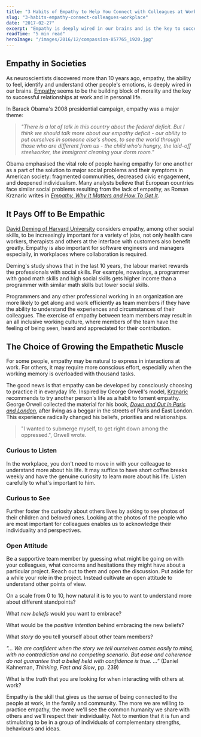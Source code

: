 ```yaml
---
title: "3 Habits of Empathy to Help You Connect with Colleagues at Workplace"
slug: "3-habits-empathy-connect-colleagues-workplace"
date: "2017-02-27"
excerpt: "Empathy is deeply wired in our brains and is the key to successful workplace relationships. Learn three practical habits to develop your empathetic muscle and create more inclusive working cultures."
readTime: "5 min read"
heroImage: "/images/2016/12/compassion-857765_1920.jpg"
---
```


## Empathy in Societies

As neuroscientists discovered more than 10 years ago, empathy, the ability to feel, identify and understand other people's emotions, is deeply wired in our brains. [Empathy](http://greatergood.berkeley.edu/topic/empathy/definition) seems to be the building block of morality and the key to successful relationships at work and in personal life.

In Barack Obama's 2008 presidential campaign, empathy was a major theme:

> *"There is a lot of talk in this country about the federal deficit. But I think we should talk more about our empathy deficit - our ability to put ourselves in someone else's shoes, to see the world through those who are different from us - the child who's hungry, the laid-off steelworker, the immigrant cleaning your dorm room."*

Obama emphasised the vital role of people having empathy for one another as a part of the solution to major social problems and their symptoms in American society: fragmented communities, decreased civic engagement, and deepened individualism. Many analysts believe that European countries face similar social problems resulting from the lack of empathy, as Roman Krznaric writes in [*Empathy, Why It Matters and How To Get It*](https://www.amazon.com/Empathy-Why-Matters-How-Get/dp/0399171401/ref=sr_1_1?ie=UTF8&qid=1488185858&sr=8-1&keywords=empathy+why+it+matters+and+how+to+get+it).

## It Pays Off to Be Empathic

[David Deming of Harvard University](http://www.economist.com/news/special-report/21714171-companies-are-embracing-learning-core-skill-what-employers-can-do-encourage-their) considers empathy, among other social skills, to be increasingly important for a variety of jobs, not only health care workers, therapists and others at the interface with customers also benefit greatly. Empathy is also important for software engineers and managers especially, in workplaces where collaboration is required.

Deming's study shows that in the last 10 years, the labour market rewards the professionals with social skills. For example, nowadays, a programmer with good math skills and high social skills gets higher income than a programmer with similar math skills but lower social skills.

Programmers and any other professional working in an organization are more likely to get along and work efficiently as team members if they have the ability to understand the experiences and circumstances of their colleagues. The exercise of empathy between team members may result in an all inclusive working culture, where members of the team have the feeling of being seen, heard and appreciated for their contribution.

## The Choice of Growing the Empathetic Muscle

For some people, empathy may be natural to express in interactions at work. For others, it may require more conscious effort, especially when the working memory is overloaded with thousand tasks.

The good news is that empathy can be developed by consciously choosing to practice it in everyday life. Inspired by George Orwell's model, [Krznaric](https://www.romankrznaric.com/) recommends to try another person's life as a habit to foment empathy. George Orwell collected the material for his book, [*Down and Out in Paris and London*](https://www.amazon.com/Down-Paris-London-George-Orwell/dp/015626224X/ref=sr_1_1?ie=UTF8&qid=1488186006&sr=8-1&keywords=george+orwell+down+and+out+in+paris+and+london), after living as a beggar in the streets of Paris and East London. This experience radically changed his beliefs, priorities and relationships.

> "I wanted to submerge myself, to get right down among the oppressed.", Orwell wrote.

### Curious to Listen

In the workplace, you don't need to move in with your colleague to understand more about his life. It may suffice to have short coffee breaks weekly and have the genuine curiosity to learn more about his life. Listen carefully to what's important to him.

### Curious to See

Further foster the curiosity about others lives by asking to see photos of their children and beloved ones. Looking at the photos of the people who are most important for colleagues enables us to acknowledge their individuality and perspectives.

### Open Attitude

Be a supportive team member by guessing what might be going on with your colleagues, what concerns and hesitations they might have about a particular project. Reach out to them and open the discussion. Put aside for a while your role in the project. Instead cultivate an open attitude to understand other points of view.

On a scale from 0 to 10, how natural it is to you to want to understand more about different standpoints?

What *new beliefs* would you want to embrace?

What would be the *positive intention* behind embracing the new beliefs?

What *story* do you tell yourself about other team members?

*"... We are confident when the story we tell ourselves comes easily to mind, with no contradiction and no competing scenario. But ease and coherence do not guarantee that a belief held with confidence is true. …"* (Daniel Kahneman, *Thinking, Fast and Slow*, pp. 239)

What is the *truth* that you are looking for when interacting with others at work?

Empathy is the skill that gives us the sense of being connected to the people at work, in the family and community. The more we are willing to practice empathy, the more we'll see the common humanity we share with others and we'll respect their individuality. Not to mention that it is fun and stimulating to be in a group of individuals of complementary strengths, behaviours and ideas.